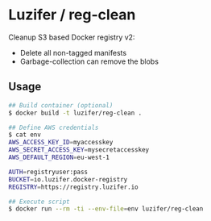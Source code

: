 # Luzifer / reg-clean

Cleanup S3 based Docker registry v2:

- Delete all non-tagged manifests
- Garbage-collection can remove the blobs

## Usage

```bash
## Build container (optional)
$ docker build -t luzifer/reg-clean .

## Define AWS credentials
$ cat env
AWS_ACCESS_KEY_ID=myaccesskey
AWS_SECRET_ACCESS_KEY=mysecretaccesskey
AWS_DEFAULT_REGION=eu-west-1

AUTH=registryuser:pass
BUCKET=io.luzifer.docker-registry
REGISTRY=https://registry.luzifer.io

## Execute script
$ docker run --rm -ti --env-file=env luzifer/reg-clean
```
